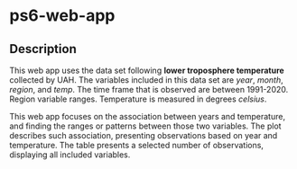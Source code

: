 # ps6-web-app

## Description

This web app uses the data set following **lower troposphere temperature** collected by UAH. 
The variables included in this data set are *year*, *month*, *region*, and *temp*.
The time frame that is observed are between 1991-2020.
Region variable ranges.
Temperature is measured in degrees *celsius*.

This web app focuses on the association between years and temperature, and finding the ranges 
or patterns between those two variables. The plot describes such association, presenting 
observations based on year and temperature. The table presents a selected number of observations,
displaying all included variables.